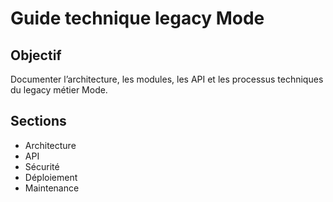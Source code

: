 # Guide technique legacy Mode

## Objectif
Documenter l’architecture, les modules, les API et les processus techniques du legacy métier Mode.

## Sections
- Architecture
- API
- Sécurité
- Déploiement
- Maintenance
